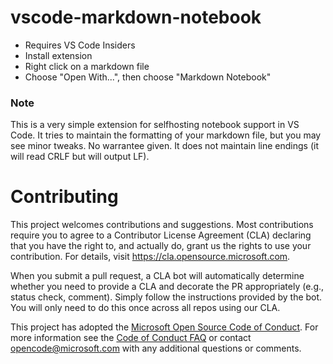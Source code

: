# vscode-markdown-notebook

- Requires VS Code Insiders
- Install extension
- Right click on a markdown file
- Choose "Open With...", then choose "Markdown Notebook"

### Note
This is a very simple extension for selfhosting notebook support in VS Code. It tries to maintain the formatting of your markdown file, but you may see minor tweaks. No warrantee given. It does not maintain line endings (it will read CRLF but will output LF).

# Contributing

This project welcomes contributions and suggestions.  Most contributions require you to agree to a
Contributor License Agreement (CLA) declaring that you have the right to, and actually do, grant us
the rights to use your contribution. For details, visit https://cla.opensource.microsoft.com.

When you submit a pull request, a CLA bot will automatically determine whether you need to provide
a CLA and decorate the PR appropriately (e.g., status check, comment). Simply follow the instructions
provided by the bot. You will only need to do this once across all repos using our CLA.

This project has adopted the [Microsoft Open Source Code of Conduct](https://opensource.microsoft.com/codeofconduct/).
For more information see the [Code of Conduct FAQ](https://opensource.microsoft.com/codeofconduct/faq/) or
contact [opencode@microsoft.com](mailto:opencode@microsoft.com) with any additional questions or comments.
